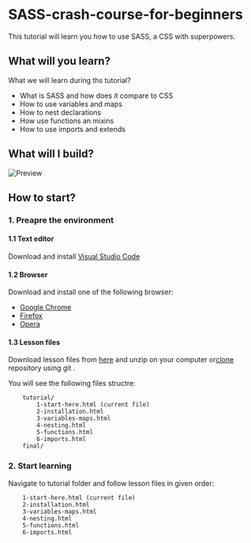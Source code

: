 # SASS-crash-course-for-beginners
This tutorial will learn you how to use SASS, a CSS with superpowers.


## What will you learn?
What we will learn during ths tutorial?

- What is SASS and how does it compare to CSS
- How to use variables and maps
- How to nest declarations
- How use functions an mixins
- How to use imports and extends


## What will I build? 

![Preview](https://mdbootstrap.com/wp-content/themes/mdbootstrap4/content/en/education/developer-roadmap/html/basics/tutorial/assets/preview.gif)


## How to start?
### 1. Preapre the environment  

#### 1.1 Text editor    
Download and install [Visual Studio Code](https://code.visualstudio.com/download) 
	
#### 1.2 Browser  
Download and install one of the following browser:  

* [Google Chrome](https://www.google.com/chrome/)  
* [Firefox](https://www.mozilla.org/en-US/firefox/new/)  
* [Opera](https://www.opera.com/download)
  
#### 1.3 Lesson files  
Download lesson files from [here](https://github.com/mdbootstrap/AJAX-tutorial-using-JS-and-jQuery-for-beginners/archive/master.zip) and unzip on your computer or[clone](https://github.com/mdbootstrap/AJAX-tutorial-using-JS-and-jQuery-for-beginners) repository using git .
  
You will see the following files structre:

        tutorial/ 
            1-start-here.html (current file)
            2-installation.html
            3-variables-maps.html
            4-nesting.html
            5-functions.html
            6-imports.html
        final/

    
### 2. Start learning
Navigate to tutorial folder and follow lesson files in given order:

        1-start-here.html (current file)
        2-installation.html
        3-variables-maps.html
        4-nesting.html
        5-functions.html
        6-imports.html
